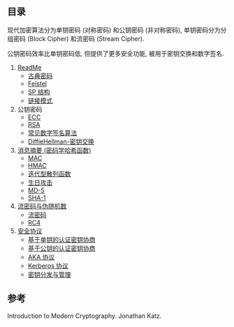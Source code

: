 ## 目录

现代加密算法分为单钥密码 (对称密码) 和公钥密码 (非对称密码), 单钥密码分为分组密码 (Block Cipher) 和流密码 (Stream Cipher). 

公钥密码效率比单钥密码低, 但提供了更多安全功能, 被用于密钥交换和数字签名. 

1. [ReadMe](分组密码/ReadMe.md)
	- [古典密码](分组密码/古典密码.md)
	- [Feistel](分组密码/Feistel-结构/Feistel.md)
	- [SP 结构](分组密码/SP-结构/代换置换网络.md)
	- [链接模式](分组密码/链接模式.md)
1. 公钥密码
	- [ECC](公钥密码/ECC/ECC.md)
	- [RSA](公钥密码/RSA/RSA.md)
	- [常见数字签名算法](公钥密码/数字签名.md)
	- [DiffieHellman-密钥交换](公钥密码/DiffieHellman-密钥交换.md)
1. [消息摘要 (密码学哈希函数)](消息摘要/ReadMe.md)
	- [MAC](消息摘要/消息认证码/MAC.md)
	- [HMAC](消息摘要/消息认证码/HMAC.md)
	- [迭代型散列函数](消息摘要/迭代型散列函数.md)
	- [生日攻击](消息摘要/生日攻击.md)
	- [MD-5](消息摘要/MD-5.md)
	- [SHA-1](消息摘要/SHA-1.md)
1. [流密码与伪随机数](流密码与伪随机数/ReadMe.md)
	- [流密码](流密码与伪随机数/ReadMe.md)
	- [RC4](流密码与伪随机数/流密码算法/RC4.md)
2. [安全协议](安全协议/ReadMe.md)
	- [基于单钥的认证密钥协商](安全协议/认证的密钥协商协议/基于单钥的认证密钥协商.md)
	- [基于公钥的认证密钥协商](安全协议/认证的密钥协商协议/基于公钥的认证密钥协商.md)
	- [AKA 协议](安全协议/认证的密钥协商协议/AKA%20协议.md)
	- [Kerberos 协议](安全协议/认证的密钥协商协议/Kerberos%20协议.md)
	- [密钥分发与管理](安全协议/密钥分发与管理.md)

## 参考

Introduction to Modern Cryptography. Jonathan Katz.
